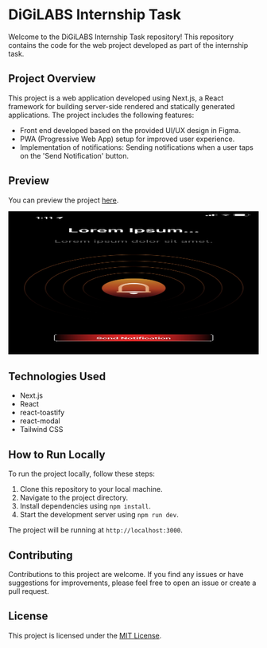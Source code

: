 # DiGiLABS Internship Task

Welcome to the DiGiLABS Internship Task repository! This repository contains the code for the web project developed as part of the internship task.

## Project Overview

This project is a web application developed using Next.js, a React framework for building server-side rendered and statically generated applications. The project includes the following features:

- Front end developed based on the provided UI/UX design in Figma.
- PWA (Progressive Web App) setup for improved user experience.
- Implementation of notifications: Sending notifications when a user taps on the 'Send Notification' button.

## Preview

You can preview the project [here](https://digilabs-internship-task-shanmugam.vercel.app/).

<img width='620px' height='287px' src='./public/Screenshot.jpg'/>

## Technologies Used

- Next.js
- React
- react-toastify
- react-modal
- Tailwind CSS

## How to Run Locally

To run the project locally, follow these steps:

1. Clone this repository to your local machine.
2. Navigate to the project directory.
3. Install dependencies using `npm install`.
4. Start the development server using `npm run dev`.

The project will be running at `http://localhost:3000`.

## Contributing

Contributions to this project are welcome. If you find any issues or have suggestions for improvements, please feel free to open an issue or create a pull request.

## License

This project is licensed under the [MIT License](LICENSE).
